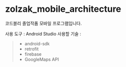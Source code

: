 # zolzak_mobile_architecture
코드블리 졸업작품 모바일 프로그램입니다.

사용 도구 : Android Studio
사용할 기술 :
> * android-sdk
> * retrofit
> * firebase
> * GoogleMaps API
<img >